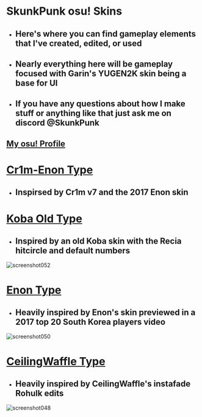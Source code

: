 # SkunkPunk osu! Skins
- ## Here's where you can find gameplay elements that I've created, edited, or used
- ## Nearly everything here will be gameplay focused with Garin's YUGEN2K skin being a base for UI
- ## If you have any questions about how I make stuff or anything like that just ask me on discord @SkunkPunk
<p align="center">

## [My osu! Profile](https://osu.ppy.sh/users/7969090)

# [Cr1m-Enon Type](https://drive.google.com/file/d/1a8oLEEh4Yhm_s__dwq_WMn-q7Rt78pFv/view?usp=sharing)
- ## Inspirsed by Cr1m v7 and the 2017 Enon skin
 
# [Koba Old Type](https://drive.google.com/file/d/1mHe2U9OX1OHp1NIMG9n-dtO36z4wwNGE/view?usp=sharing)
- ## Inspired by an old Koba skin with the Recia hitcircle and default numbers
![screenshot052](https://github.com/user-attachments/assets/20ac6708-c7d9-49c5-81c8-453a13a07c1c)

# [Enon Type](https://drive.google.com/file/d/1C2DLvlgP6GGEUrLcYmOAopRXfh8eNP30/view?usp=sharing)
- ## Heavily inspired by Enon's skin previewed in a 2017 top 20 South Korea players video
![screenshot050](https://github.com/user-attachments/assets/dd66d63d-d40c-461e-9a74-c6d0566b4cda)

# [CeilingWaffle Type](https://drive.google.com/file/d/1SsQ-CuZkEBgsosvYWQDhYcv-S5a8sUJV/view?usp=sharing) 
- ## Heavily inspired by CeilingWaffle's instafade Rohulk edits
![screenshot048](https://github.com/user-attachments/assets/47add5c9-ff6a-4595-be6b-97dec8e2a53e)
